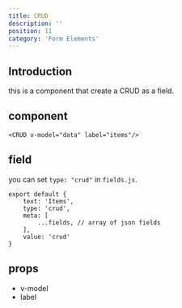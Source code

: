 ```yaml
---
title: CRUD
description: ''
position: 11
category: 'Form Elements'
---
```


## Introduction
this is a component that create a CRUD as a field.

## component
```vue
<CRUD v-model="data" label="items"/>
```

## field
you can set ```type: "crud"``` in ```fields.js```.

```js[fields.js]
export default {
    text: 'Items',
    type: 'crud',
    meta: [
        ...fields, // array of json fields
    ],
    value: 'crud'
}
```

## props
- v-model 
- label